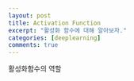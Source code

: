```yaml
---
layout: post
title: Activation Function
excerpt: "활성화 함수에 대해 알아보자."
categories: [deeplearning]
comments: true
---
```


활성화함수의 역할
